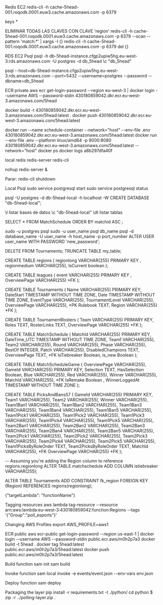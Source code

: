Redis EC2
redis-cli -h cache-5head-001.roqodk.0001.euw3.cache.amazonaws.com -p 6379

keys *

ELIMINAR TODAS LAS CLAVES CON CLAVE 'region' redis-cli -h cache-5head-001.roqodk.0001.euw3.cache.amazonaws.com -p 6379 --scan --pattern 'match:*' | xargs -I {} redis-cli -h cache-5head-001.roqodk.0001.euw3.cache.amazonaws.com -p 6379 del {}

RDS EC2 Psql
psql -h db-5head-instance.cfgp2upiw5hg.eu-west-3.rds.amazonaws.com -U postgres -d db_5head \c "db_5head"

psql --host=db-5head-instance.cfgp2upiw5hg.eu-west-3.rds.amazonaws.com --port=5432 --username=postgres --password --dbname=db_5head

ECR private
aws ecr get-login-password --region eu-west-3 | docker login --username AWS --password-stdin 430180859042.dkr.ecr.eu-west-3.amazonaws.com/5head

docker build -t 430180859042.dkr.ecr.eu-west-3.amazonaws.com/5head:latest . docker push 430180859042.dkr.ecr.eu-west-3.amazonaws.com/5head:latest

docker run --name schedule-container --network="host" --env-file .env 430180859042.dkr.ecr.eu-west-3.amazonaws.com/5head:latest docker run --env-file .env --platform linux/amd64 -p 9000:8080 430180859042.dkr.ecr.eu-west-3.amazonaws.com/5head:latest --network="host" docker ps docker logs a8b297dfa40f

local redis
redis-server redis-cli

nohup redis-server &

Parar: redis-cli shutdown

Local Psql
sudo service postgresql start sudo service postgresql status

psql -U postgres -d db-5head-local -h localhost -W CREATE DATABASE "db-5head-local";

\l listar bases de datos \c "db-5head-local" \dt listar tablas

SELECT * FROM MatchSchedule ORDER BY matchid ASC ;

sudo -u postgres psql sudo -u user_name psql db_name psql -d database_name -U user_name -h host_name -p port_number ALTER USER user_name WITH PASSWORD 'new_password';

DELETE FROM Tournaments; TRUNCATE TABLE my_table;

CREATE TABLE regions ( regionlong VARCHAR(255) PRIMARY KEY , regionmedium VARCHAR(255), IsCurrent boolean );

CREATE TABLE leagues ( event VARCHAR(255) PRIMARY KEY , OverviewPage VARCHAR(255) *FK );

CREATE TABLE Tournaments ( Name VARCHAR(255) PRIMARY KEY, DateStart TIMESTAMP WITHOUT TIME ZONE, Date TIMESTAMP WITHOUT TIME ZONE, EventType VARCHAR(255), TournamentLevel VARCHAR(255), OverviewPage VARCHAR(255), *PK Rulebook TEXT, Region VARCHAR(255) *FK );

CREATE TABLE TournamentRosters ( Team VARCHAR(255) PRIMARY KEY, Roles TEXT, RosterLinks TEXT, OverviewPage VARCHAR(255) *FK );

CREATE TABLE MatchSchedule ( MatchId VARCHAR(255) PRIMARY KEY, DateTime_UTC TIMESTAMP WITHOUT TIME ZONE, Team1 VARCHAR(255), Team2 VARCHAR(255), Round VARCHAR(255), Phase VARCHAR(255), BestOf INTEGER, Patch VARCHAR(255), DisabledChampions TEXT, OverviewPage TEXT, *FK IsTiebreaker Boolean, is_new Boolean );

CREATE TABLE MatchScheduleGame ( OverviewPage VARCHAR(255), GameId VARCHAR(255) PRIMARY KEY, Selection TEXT, HasSelection Boolean, Blue VARCHAR(255), Red VARCHAR(255), Winner VARCHAR(255), MatchId VARCHAR(255), *FK IsRemake Boolean , WinnerLoggedAt TIMESTAMP WITHOUT TIME ZONE );

CREATE TABLE PicksAndBansS7 ( GameId VARCHAR(255) PRIMARY KEY, Team1 VARCHAR(255), Team2 VARCHAR(255), Winner VARCHAR(255), Team1Ban1 VARCHAR(255), Team1Ban2 VARCHAR(255), Team1Ban3 VARCHAR(255), Team1Ban4 VARCHAR(255), Team1Ban5 VARCHAR(255), Team1Pick1 VARCHAR(255), Team1Pick2 VARCHAR(255), Team1Pick3 VARCHAR(255), Team1Pick4 VARCHAR(255), Team1Pick5 VARCHAR(255), Team2Ban1 VARCHAR(255), Team2Ban2 VARCHAR(255), Team2Ban3 VARCHAR(255), Team2Ban4 VARCHAR(255), Team2Ban5 VARCHAR(255), Team2Pick1 VARCHAR(255), Team2Pick2 VARCHAR(255), Team2Pick3 VARCHAR(255), Team2Pick4 VARCHAR(255), Team2Pick5 VARCHAR(255), Team1PicksByRoleOrder TEXT, Team2PicksByRoleOrder TEXT, MatchId VARCHAR(255), *FK OverviewPage VARCHAR(255) *FK );

-- Assuming you're adding the Region column to reference regions.regionlong ALTER TABLE matchschedule ADD COLUMN istiebreaker VARCHAR(255);

ALTER TABLE Tournaments ADD CONSTRAINT fk_region FOREIGN KEY (Region) REFERENCES regions(regionlong);

{"targetLambda": "functionName"}

Tagging resources
aws lambda tag-resource --resource arn:aws:lambda:eu-west-3:430180859042:function:Regions --tags '{"Group":"poll_esports"}'

Changing AWS Profiles
export AWS_PROFILE=aws1

ECR public
aws ecr-public get-login-password --region us-east-1 | docker login --username AWS --password-stdin public.ecr.aws/m0h2p7a3 docker build -t 5head . docker tag 5head:latest public.ecr.aws/m0h2p7a3/5head:latest docker push public.ecr.aws/m0h2p7a3/5head:latest

Build function
sam init sam build

Invoke function
sam local invoke -e events/event.json --env-vars env.json

Deploy function
sam deploy

Packaging the layer
pip install -r requirements.txt -t ./python/ cd python $ zip -r ../polling-layer.zip .